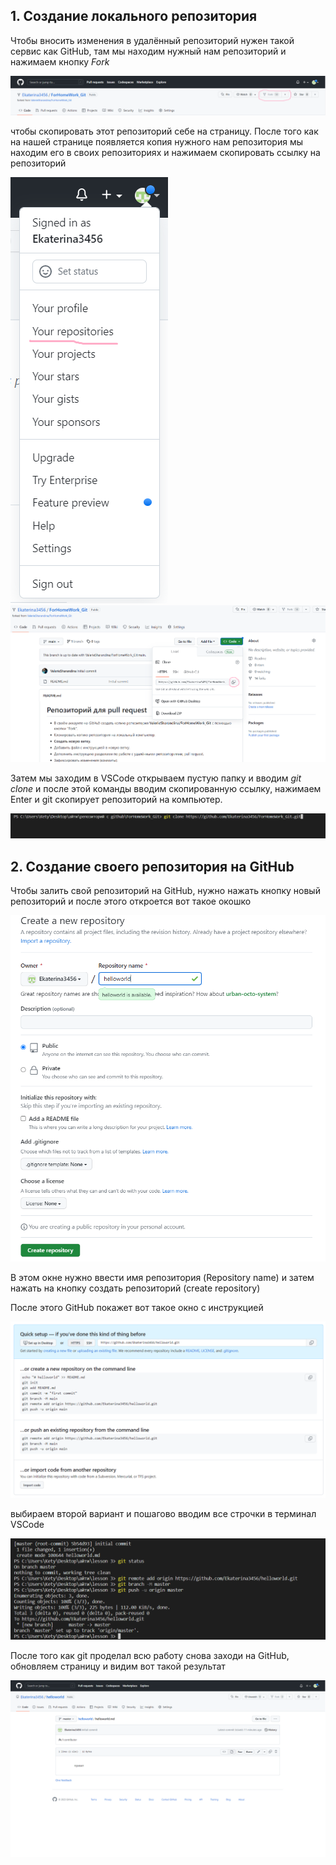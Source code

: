 ## 1. Создание локального репозитория

Чтобы вносить изменения в удалённый репозиторий нужен такой сервис как GitHub, там мы находим нужный нам репозиторий и нажимаем кнопку *Fork* 

![кнопка fork](fork.png)

чтобы скопировать этот репозиторий себе на страницу. 
После того как на нашей странице появляется копия нужного нам репозитория мы находим его в своих репозиториях и нажимаем скопировать ссылку на репозиторий 

![твои репозитории](yourrepos.png) ![ссылка](clone.png)

Затем мы заходим в VSCode открываем пустую папку и вводим *git clone* и после этой команды вводим скопированную ссылку, нажимаем Enter и git скопирует репозиторий на компьютер. 

![команда](clone2.png)

## 2. Создание своего репозитория на GitHub

Чтобы залить свой репозиторий на GitHub, нужно нажать кнопку новый репозиторий и после этого откроется вот такое окошко

![создание нового репозитория](createrepository.png)

В этом окне нужно ввести имя репозитория (Repository name) и затем нажать на кнопку создать репозиторий (create repository)

После этого GitHub покажет вот такое окно с инструкцией 

![инструкция](sovetyGitHub.png)

выбираем второй вариант и пошагово вводим все строчки в терминал VSCode 

![ввели в терминал](workofVSCode.png)

После того как git проделал всю работу снова заходи на GitHub, обновляем страницу и видим вот такой результат

![результат](resalt.png)
